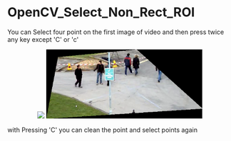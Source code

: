 # OpenCV_Select_Non_Rect_ROI

You can Select four point on the first image of video and then press twice any key except 'C' or 'c'
<p align="center">
  <img src="https://raw.githubusercontent.com/amin-git/OpenCV_Select_Non_Rect_ROI/master/sample.png" width="350"/>
   <img src="roi%20selescted.png" width="350"/>
</p>
with Pressing 'C' you can clean the point and select points again
